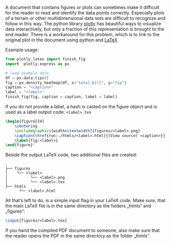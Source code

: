 A document that contains figures or plots can sometimes make it difficult for the reader to read and identify the data points correctly. Especially plots of a terrain or other multidimensional data sets are difficult to recognize and follow in this way. The python library [plotly](https://plotly.com/) has beautiful ways to visualize data interactively, but only a fraction of this representation is brought to the end reader. There is a workaround for this problem, which is to link to the original plot in the document using python and [LaTeX](https://www.latex-project.org/) 







Example usage:
``` python
from plotly_latex import finish_fig 
import  plotly.express as px

# load example data
df = px.data.tips() 
fig = px.density_heatmap(df, x="total_bill", y="tip")
caption = "<caption>"
label = "<label>"
finish_fig(fig, caption = caption, label = label) 
```
If you do not provide a label, a hash is casted on the figure object and is used as a label
output code: ```<label>.tex```
```latex
\begin{figure}[H]
	\centering
	\includegraphics[width=\textwidth]{figures/<label>.png}
	\caption{\href{run:./htmls/<label>.html}{(View source) <caption>}}
	\label{fig:<label>}
\end{figure}'
```


Beside the output LaTeX code, two additional files are created: 
```
. 
├── figures
│    └── <label> 
│          └── <label>.png
│          └── <label>.tex
├── htmls
      └── <label>.html 
```

All that’s left to do, is a simple input flag in your LaTeX code. Make sure, that the main LaTeX file is in the same directory as the folders „htmls“ and „figures“:
```latex
\input{figures/<label>.tex}
```
If you hand the compiled PDF document to someone, also make sure that the reader opens the PDF in the same directory as the folder „htmls“.


